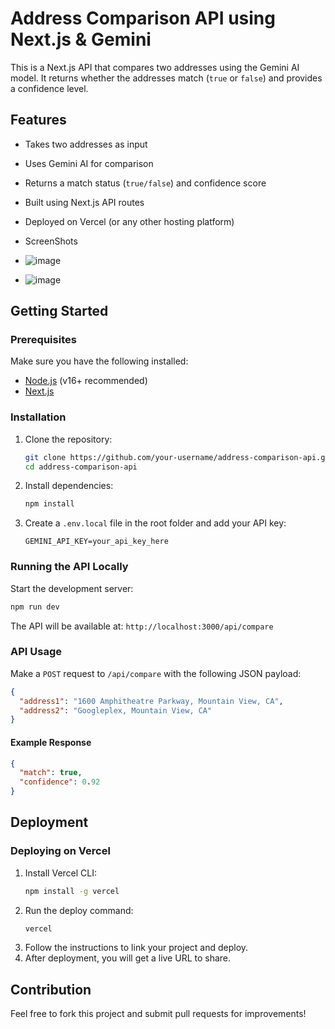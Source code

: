 # Address Comparison API using Next.js & Gemini

This is a Next.js API that compares two addresses using the Gemini AI model. It returns whether the addresses match (`true` or `false`) and provides a confidence level.

## Features
- Takes two addresses as input
- Uses Gemini AI for comparison
- Returns a match status (`true/false`) and confidence score
- Built using Next.js API routes
- Deployed on Vercel (or any other hosting platform)

- ScreenShots
- ![image](https://github.com/user-attachments/assets/1936876d-0b7d-4563-9e84-fe2cea81f149)
- ![image](https://github.com/user-attachments/assets/258184d8-5368-4fba-9b46-0f1b43b83722)



## Getting Started

### Prerequisites
Make sure you have the following installed:
- [Node.js](https://nodejs.org/) (v16+ recommended)
- [Next.js](https://nextjs.org/)

### Installation
1. Clone the repository:
   ```sh
   git clone https://github.com/your-username/address-comparison-api.git
   cd address-comparison-api
   ```
2. Install dependencies:
   ```sh
   npm install
   ```
3. Create a `.env.local` file in the root folder and add your API key:
   ```env
   GEMINI_API_KEY=your_api_key_here
   ```

### Running the API Locally
Start the development server:
```sh
npm run dev
```
The API will be available at: `http://localhost:3000/api/compare`

### API Usage
Make a `POST` request to `/api/compare` with the following JSON payload:
```json
{
  "address1": "1600 Amphitheatre Parkway, Mountain View, CA",
  "address2": "Googleplex, Mountain View, CA"
}
```
#### Example Response
```json
{
  "match": true,
  "confidence": 0.92
}
```

## Deployment
### Deploying on Vercel
1. Install Vercel CLI:
   ```sh
   npm install -g vercel
   ```
2. Run the deploy command:
   ```sh
   vercel
   ```
3. Follow the instructions to link your project and deploy.
4. After deployment, you will get a live URL to share.

## Contribution
Feel free to fork this project and submit pull requests for improvements!



